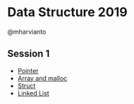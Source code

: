 # Data Structure 2019
@mharvianto

## Session 1
* [Pointer](./Session01/Untitled1.cpp)
* [Array and malloc](./Session01/Untitled2.cpp)
* [Struct](./Session01/Untitled3.cpp)
* [Linked List](./Session01/Untitled4.cpp)
